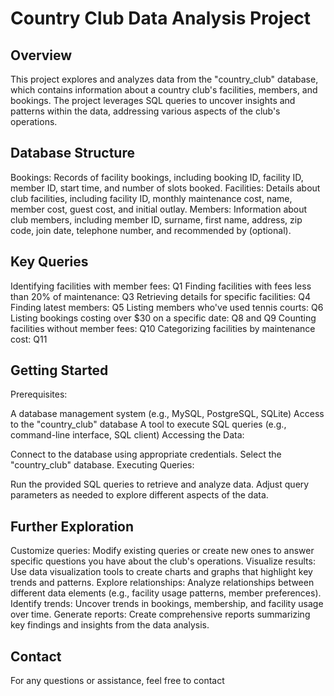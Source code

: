 # Country Club Data Analysis Project

## Overview

This project explores and analyzes data from the "country_club" database, which contains information about a country club's facilities, members, and bookings. The project leverages SQL queries to uncover insights and patterns within the data, addressing various aspects of the club's operations.

## Database Structure

Bookings: Records of facility bookings, including booking ID, facility ID, member ID, start time, and number of slots booked.
Facilities: Details about club facilities, including facility ID, monthly maintenance cost, name, member cost, guest cost, and initial outlay.
Members: Information about club members, including member ID, surname, first name, address, zip code, join date, telephone number, and recommended by (optional).
## Key Queries

Identifying facilities with member fees: Q1
Finding facilities with fees less than 20% of maintenance: Q3
Retrieving details for specific facilities: Q4
Finding latest members: Q5
Listing members who've used tennis courts: Q6
Listing bookings costing over $30 on a specific date: Q8 and Q9
Counting facilities without member fees: Q10
Categorizing facilities by maintenance cost: Q11
## Getting Started

Prerequisites:

A database management system (e.g., MySQL, PostgreSQL, SQLite)
Access to the "country_club" database
A tool to execute SQL queries (e.g., command-line interface, SQL client)
Accessing the Data:

Connect to the database using appropriate credentials.
Select the "country_club" database.
Executing Queries:

Run the provided SQL queries to retrieve and analyze data.
Adjust query parameters as needed to explore different aspects of the data.
## Further Exploration

Customize queries: Modify existing queries or create new ones to answer specific questions you have about the club's operations.
Visualize results: Use data visualization tools to create charts and graphs that highlight key trends and patterns.
Explore relationships: Analyze relationships between different data elements (e.g., facility usage patterns, member preferences).
Identify trends: Uncover trends in bookings, membership, and facility usage over time.
Generate reports: Create comprehensive reports summarizing key findings and insights from the data analysis.
## Contact

For any questions or assistance, feel free to contact 